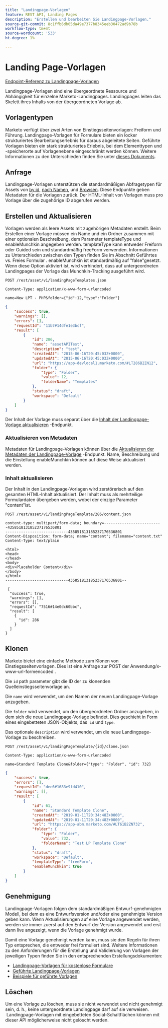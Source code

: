 ```yaml
---
title: "Landingpage-Vorlagen"
feature: REST API, Landing Pages
description: "Erstellen und bearbeiten Sie Landingpage-Vorlagen."
source-git-commit: 8c1ffb6db05da49e7377b8345eeb30472ad9b78b
workflow-type: tm+mt
source-wordcount: '533'
ht-degree: 1%

---
```



# Landing Page-Vorlagen

[Endpoint-Referenz zu Landingpage-Vorlagen](https://developer.adobe.com/marketo-apis/api/asset/#tag/Landing-Page-Templates)

Landingpage-Vorlagen sind eine übergeordnete Ressource und Abhängigkeit für einzelne Marketo-Landingpages. Landingpages leiten das Skelett ihres Inhalts von der übergeordneten Vorlage ab.

## Vorlagentypen

Marketo verfügt über zwei Arten von Einstiegsseitenvorlagen: Freiform und Führung. Landingpage-Vorlagen für Formulare bieten ein locker strukturiertes Bearbeitungserlebnis für daraus abgeleitete Seiten. Geführte Vorlagen bieten ein stark strukturiertes Erlebnis, bei dem Elementtypen und -speicherorte auf Vorlagenebene eingeschränkt werden können. Weitere Informationen zu den Unterschieden finden Sie unter [dieses Dokuments](https://experienceleague.adobe.com/en/docs/marketo/using/product-docs/demand-generation/landing-pages/understanding-landing-pages/understanding-free-form-vs-guided-landing-pages).

## Anfrage

Landingpage-Vorlagen unterstützen die standardmäßigen Abfragetypen für Assets von [by id](https://developer.adobe.com/marketo-apis/api/asset/#tag/Landing-Page-Templates/operation/getLandingPageTemplateByIdUsingGET), [nach Namen](https://developer.adobe.com/marketo-apis/api/asset/#tag/Landing-Page-Templates/operation/getLandingPageTemplateByNameUsingGET), und [Browsen](https://developer.adobe.com/marketo-apis/api/asset/#tag/Landing-Page-Templates/operation/getLandingPageTemplatesUsingGET). Diese Endpunkte geben Metadaten für die Vorlagen zurück. Der HTML-Inhalt von Vorlagen muss pro Vorlage über die zugehörige ID abgerufen werden.

## Erstellen und Aktualisieren

Vorlagen werden als leere Assets mit zugehörigen Metadaten erstellt. Beim Erstellen einer Vorlage müssen ein Name und ein Ordner zusammen mit einer optionalen Beschreibung, dem Parameter templateType und enableMunchkin angegeben werden. templateType kann entweder Freiform oder Guided sein und standardmäßig freeForm verwenden. Informationen zu Unterschieden zwischen den Typen finden Sie im Abschnitt Geführtes vs. Freies Formular . enableMunchkin ist standardmäßig auf &quot;false&quot;gesetzt. Wenn diese Option aktiviert ist, wird verhindert, dass auf untergeordneten Landingpages der Vorlage das Munchkin-Tracking ausgeführt wird.

```
POST /rest/asset/v1/landingPageTemplates.json
```

```
Content-Type: application/x-www-form-urlencoded
```

```
name=New LPT - PHP&folder={"id":12,"type":"Folder"}
```

```json
{
    "success": true,
    "warnings": [],
    "errors": [],
    "requestId": "11b7#14dfe1e3bcf",
    "result": [
        {
            "id": 286,
            "name": "assetAPITest",
            "description": "test",
            "createdAt": "2015-06-16T20:45:03Z+0000",
            "updatedAt": "2015-06-16T20:45:03Z+0000",
            "url": "https://app-devlocal1.marketo.com/#LT286B2ZN12",
            "folder": {
                "type": "Folder",
                "value": 12,
                "folderName": "Templates"
            },
            "status": "draft",
            "workspace": "Default"
        }
    ]
}
```

Der Inhalt der Vorlage muss separat über die [Inhalt der Landingpage-Vorlage aktualisieren](https://developer.adobe.com/marketo-apis/api/asset/#tag/Landing-Page-Templates/operation/updateLandingPageTemplateContentUsingPOST) -Endpunkt.

### Aktualisieren von Metadaten

Metadaten für Landingpage-Vorlagen können über die [Aktualisieren der Metadaten der Landingpage-Vorlage](https://developer.adobe.com/marketo-apis/api/asset/#tag/Landing-Page-Templates/operation/updateLpTemplateUsingPOST) -Endpunkt. Name, Beschreibung und die Einstellung enableMunchkin können auf diese Weise aktualisiert werden.

### Inhalt aktualisieren

Der Inhalt in den Landingpage-Vorlagen wird zerstörerisch auf den gesamten HTML-Inhalt aktualisiert. Der Inhalt muss als mehrteilige Formulardaten übergeben werden, wobei der einzige Parameter &quot;content&quot;ist.

```
POST /rest/asset/v1/landingPageTemplate/286/content.json
```

```
content-type: multipart/form-data; boundary=--------------------------435851813185237176536801
----------------------------435851813185237176536801
Content-Disposition: form-data; name="content"; filename="content.txt"
Content-Type: text/plain

<html>
<head>
</head>
<body>
<div>Placeholder Content</div>
</body>
</html>
----------------------------435851813185237176536801--
```

```
 {
  "success": true,
  "warnings": [],
  "errors": [],
  "requestId": "7516#14e0dc60bbc",
  "result": [
    {
      "id": 286
    }
  ]
}
```

## Klonen

Marketo bietet eine einfache Methode zum Klonen von Einstiegsseitenvorlagen. Dies ist eine Anfrage zur POST der Anwendung/x-www-url-formencoded .

Die `id` path parameter gibt die ID der zu klonenden Quelleinstiegsseitenvorlage an.

Die `name` wird verwendet, um den Namen der neuen Landingpage-Vorlage anzugeben.

Die `folder` wird verwendet, um den übergeordneten Ordner anzugeben, in dem sich die neue Landingpage-Vorlage befindet. Dies geschieht in Form eines eingebetteten JSON-Objekts, das  `id` und `type`.

Das optionale `description` wird verwendet, um die neue Landingpage-Vorlage zu beschreiben.

```
POST /rest/asset/v1/landingPageTemplate/{id}/clone.json
```

```
Content-Type: application/x-www-form-urlencoded
```

```
name=Standard Template Clone&folder={"type": "Folder", "id": 732}
```

```json
{
    "success": true,
    "errors": [],
    "requestId": "dee6#1683e9fd410",
    "warnings": [],
    "result": [
        {
            "id": 61,
            "name": "Standard Template Clone",
            "createdAt": "2019-01-11T20:34:48Z+0000",
            "updatedAt": "2019-01-11T20:34:48Z+0000",
            "url": "https://app-abm.marketo.com/#LT61B2ZN732",
            "folder": {
                "type": "Folder",
                "value": 732,
                "folderName": "Test LP Template Clone"
            },
            "status": "draft",
            "workspace": "Default",
            "templateType": "freeForm",
            "enableMunchkin": true
        }
    ]
}
```

## Genehmigung

Landingpage-Vorlagen folgen dem standardmäßigen Entwurf-genehmigten Modell, bei dem es eine Entwurfsversion und/oder eine genehmigte Version geben kann. Wenn Aktualisierungen auf eine Vorlage angewendet werden, werden sie immer zuerst auf den Entwurf der Version angewendet und erst dann live angezeigt, wenn die Vorlage genehmigt wurde.

Damit eine Vorlage genehmigt werden kann, muss sie den Regeln für ihren Typ entsprechen, die entweder frei formuliert sind. Weitere Informationen zu den Anforderungen für die Erstellung und Validierung von Vorlagen der jeweiligen Typen finden Sie in den entsprechenden Erstellungsdokumenten:

- [Landingpage-Vorlagen für kostenlose Formulare](https://experienceleague.adobe.com/en/docs/marketo/using/product-docs/demand-generation/landing-pages/landing-page-templates/create-a-free-form-landing-page-template)
- [Geführte Landingpage-Vorlagen](https://experienceleague.adobe.com/en/docs/marketo/using/product-docs/demand-generation/landing-pages/landing-page-templates/create-a-guided-landing-page-template)
- [Beispiele für geführte Vorlagen](https://experienceleague.adobe.com/en/docs/marketo/using/product-docs/demand-generation/landing-pages/landing-page-templates/guided-landing-page-template-list)

## Löschen

Um eine Vorlage zu löschen, muss sie nicht verwendet und nicht genehmigt sein, d. h., keine untergeordnete Landingpage darf auf sie verweisen.  Landingpage-Vorlagen mit eingebetteten Social-Schaltflächen können mit dieser API möglicherweise nicht gelöscht werden.
